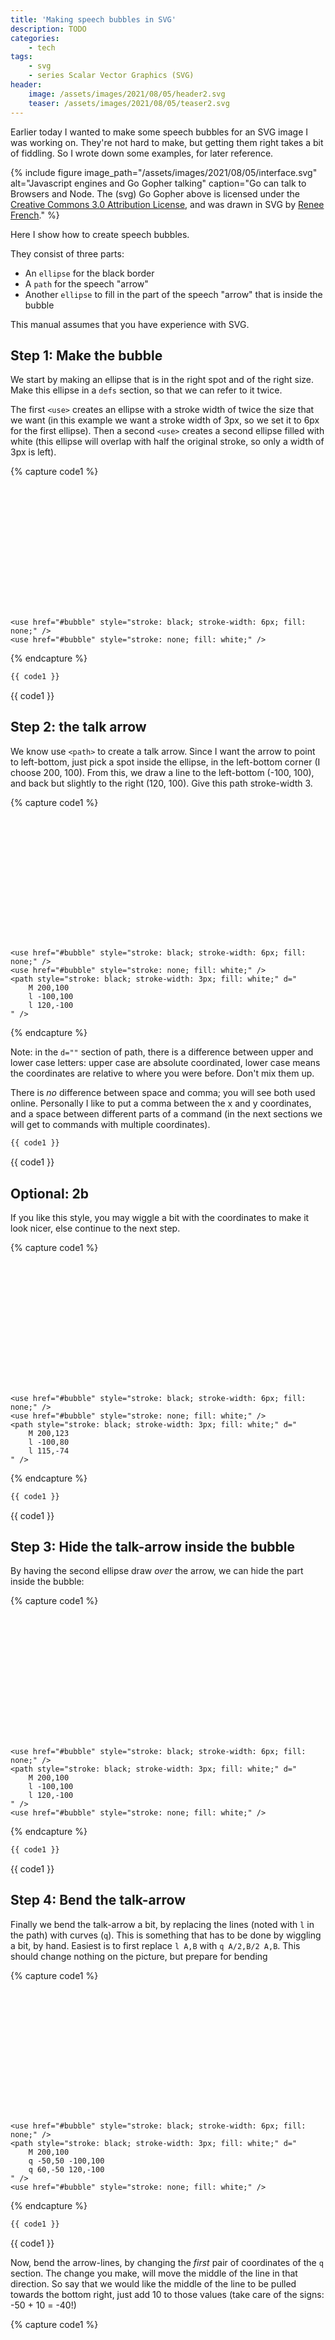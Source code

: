 ```yaml
---
title: 'Making speech bubbles in SVG'
description: TODO
categories:
    - tech
tags:
    - svg
    - series Scalar Vector Graphics (SVG)
header:
    image: /assets/images/2021/08/05/header2.svg
    teaser: /assets/images/2021/08/05/teaser2.svg
---
```

Earlier today I wanted to make some speech bubbles for an SVG image I was working on.
They're not hard to make, but getting them right takes a bit of fiddling.
So I wrote down some examples, for later reference.


{% include figure
    image_path="/assets/images/2021/08/05/interface.svg"
    alt="Javascript engines and Go Gopher talking"
    caption="Go can talk to Browsers and Node. The (svg) Go Gopher above is licensed under the [Creative Commons 3.0 Attribution License](https://creativecommons.org/licenses/by/3.0/), and was drawn in SVG by [Renee French](http://reneefrench.blogspot.com/)."
%}

Here I show how to create speech bubbles.

They consist of three parts:
- An `ellipse` for the black border
- A `path` for the speech "arrow"
- Another `ellipse` to fill in the part of the speech "arrow" that is inside the bubble

This manual assumes that you have experience with SVG.

## Step 1: Make the bubble

We start by making an ellipse that is in the right spot and of the right size.
Make this ellipse in a `defs` section, so that we can refer to it twice.

The first `<use>` creates an ellipse with a stroke width of twice the size that we want (in this example we want a stroke width of 3px, so we set it to 6px for the first ellipse).
Then a second `<use>` creates a second ellipse filled with white (this ellipse will overlap with half the original stroke, so only a width of 3px is left).

{% capture code1 %}<svg xmlns="http://www.w3.org/2000/svg" viewBox="0 0 500 210">
    <defs>
        <ellipse id="bubble" cx="300" cy="75" rx="150" ry="70" />
    </defs>

    <use href="#bubble" style="stroke: black; stroke-width: 6px; fill: none;" />
    <use href="#bubble" style="stroke: none; fill: white;" />
</svg>{% endcapture %}

```xml
{{ code1 }}
```

{{ code1 }}


## Step 2: the talk arrow

We know use `<path>` to create a talk arrow.
Since I want the arrow to point to left-bottom, just pick a spot inside the ellipse, in the left-bottom corner (I choose 200, 100).
From this, we draw a line to the left-bottom (-100, 100), and back but slightly to the right (120, 100).
Give this path stroke-width 3.

{% capture code1 %}<svg xmlns="http://www.w3.org/2000/svg" viewBox="0 0 500 210">
    <defs>
        <ellipse id="bubble" cx="300" cy="75" rx="150" ry="70" />
    </defs>

    <use href="#bubble" style="stroke: black; stroke-width: 6px; fill: none;" />
    <use href="#bubble" style="stroke: none; fill: white;" />
    <path style="stroke: black; stroke-width: 3px; fill: white;" d="
        M 200,100
        l -100,100
        l 120,-100
    " />
</svg>{% endcapture %}

Note: in the `d=""` section of path, there is a difference between upper and lower case letters: upper case are absolute coordinated, lower case means the coordinates are relative to where you were before. Don't mix them up.

There is *no* difference between space and comma; you will see both used online. Personally I like to put a comma between the x and y coordinates, and a space between different parts of a command (in the next sections we will get to commands with multiple coordinates).

```xml
{{ code1 }}
```

{{ code1 }}

## Optional: 2b
If you like this style, you may wiggle a bit with the coordinates to make it look nicer, else continue to the next step.

{% capture code1 %}<svg xmlns="http://www.w3.org/2000/svg" viewBox="0 0 500 210">
    <defs>
        <ellipse id="bubble" cx="300" cy="75" rx="150" ry="70" />
    </defs>

    <use href="#bubble" style="stroke: black; stroke-width: 6px; fill: none;" />
    <use href="#bubble" style="stroke: none; fill: white;" />
    <path style="stroke: black; stroke-width: 3px; fill: white;" d="
        M 200,123
        l -100,80
        l 115,-74
    " />
</svg>{% endcapture %}

```xml
{{ code1 }}
```

{{ code1 }}

## Step 3: Hide the talk-arrow inside the bubble
By having the second ellipse draw *over* the arrow, we can hide the part inside the bubble:

{% capture code1 %}<svg xmlns="http://www.w3.org/2000/svg" viewBox="0 0 500 210">
    <defs>
        <ellipse id="bubble" cx="300" cy="75" rx="150" ry="70" />
    </defs>

    <use href="#bubble" style="stroke: black; stroke-width: 6px; fill: none;" />
    <path style="stroke: black; stroke-width: 3px; fill: white;" d="
        M 200,100
        l -100,100
        l 120,-100
    " />
    <use href="#bubble" style="stroke: none; fill: white;" />
</svg>{% endcapture %}

```xml
{{ code1 }}
```

{{ code1 }}

## Step 4: Bend the talk-arrow
Finally we bend the talk-arrow a bit, by replacing the lines (noted with `l` in the path) with curves (`q`).
This is something that has to be done by wiggling a bit, by hand.
Easiest is to first replace `l A,B` with `q A/2,B/2 A,B`.
This should change nothing on the picture, but prepare for bending

{% capture code1 %}<svg xmlns="http://www.w3.org/2000/svg" viewBox="0 0 500 210">
    <defs>
        <ellipse id="bubble" cx="300" cy="75" rx="150" ry="70" />
    </defs>

    <use href="#bubble" style="stroke: black; stroke-width: 6px; fill: none;" />
    <path style="stroke: black; stroke-width: 3px; fill: white;" d="
        M 200,100
        q -50,50 -100,100
        q 60,-50 120,-100
    " />
    <use href="#bubble" style="stroke: none; fill: white;" />
</svg>{% endcapture %}

```xml
{{ code1 }}
```

{{ code1 }}

Now, bend the arrow-lines, by changing the *first* pair of coordinates of the `q` section.
The change you make, will move the middle of the line in that direction.
So say that we would like the middle of the line to be pulled towards the bottom right, just add 10 to those values (take care of the signs: -50 + 10 = -40!)

{% capture code1 %}<svg xmlns="http://www.w3.org/2000/svg" viewBox="0 0 500 210">
    <defs>
        <ellipse id="bubble" cx="300" cy="75" rx="150" ry="70" />
    </defs>

    <use href="#bubble" style="stroke: black; stroke-width: 6px; fill: none;" />
    <path style="stroke: black; stroke-width: 3px; fill: white;" d="
        M 200,100
        q -40,60 -100,100
        q 70,-40 120,-100
    " />
    <use href="#bubble" style="stroke: none; fill: white;" />
</svg>{% endcapture %}

```xml
{{ code1 }}
```
{{ code1 }}

Or bend even more:

{% capture code1 %}<svg xmlns="http://www.w3.org/2000/svg" viewBox="0 0 500 210">
    <defs>
        <ellipse id="bubble" cx="300" cy="75" rx="150" ry="70" />
    </defs>

    <use href="#bubble" style="stroke: black; stroke-width: 6px; fill: none;" />
    <path style="stroke: black; stroke-width: 3px; fill: white;" d="
        M 200,100
        q -20,80 -100,100
        q 90,-20 120,-100
    " />
    <use href="#bubble" style="stroke: none; fill: white;" />
</svg>{% endcapture %}

```xml
{{ code1 }}
```

{{ code1 }}

## Insight: see the layers
In order to see what is actually going on, this last one below has the white fill not fully cover....

{% capture code1 %}<svg xmlns="http://www.w3.org/2000/svg" viewBox="0 0 500 210">
    <defs>
        <ellipse id="bubble" cx="300" cy="75" rx="150" ry="70" />
    </defs>

    <use href="#bubble" style="stroke: black; stroke-width: 6px; fill: none;" />
    <path style="stroke: black; stroke-width: 3px; fill: rgba(255, 255, 255, .8);" d="
        M 200,100
        q -20,80 -100,100
        q 90,-20 120,-100
    " />
    <use href="#bubble" style="stroke: none; fill: rgba(255, 255, 255, .8);" />
</svg>{% endcapture %}

```xml
{{ code1 }}
```

{{ code1 }}

# Bonus: shadow

I couldn't resist a small 3D shadow effect in there....
{% capture code1 %}<svg xmlns="http://www.w3.org/2000/svg" viewBox="0 0 500 210">
    <defs>
        <ellipse id="bubble" cx="300" cy="75" rx="150" ry="70" />
        <filter id="shadow">
            <feOffset result="offOut" in="SourceAlpha" dx="2" dy="3" />
            <feGaussianBlur result="blurOut" in="offOut" stdDeviation="2" />
            <feBlend in="SourceGraphic" in2="blurOut" mode="normal" />
        </filter>
    </defs>

    <g filter="url(#shadow)">
        <use href="#bubble" style="stroke: black; stroke-width: 6px; fill: none;" />
        <path style="stroke: black; stroke-width: 3px; fill: white;" d="
            M 200,100
            q -20,80 -100,100
            q 90,-20 120,-100
        " />
        <use href="#bubble" style="stroke: none; fill: white;" />
    </g>
    <text y="45" style="font-family: 'Courier New', monospace;">
        <tspan x="250">Is that</tspan>
        <tspan x="155" dy="1.2em">a train in your pocket</tspan>
        <tspan dy="1.2em" x="160">or are you just happy</tspan>
        <tspan dy="1.2em" x="240">to see me</tspan>
        </text>
</svg>{% endcapture %}

```xml
{{ code1 }}
```

{{ code1 }}
